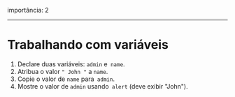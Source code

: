 importância: 2

---

# Trabalhando com variáveis

1. Declare duas variáveis: `admin` e` name`.
2. Atribua o valor `" John "` a `name`.
3. Copie o valor de `name` para` admin`.
4. Mostre o valor de `admin` usando` alert` (deve exibir "John").

